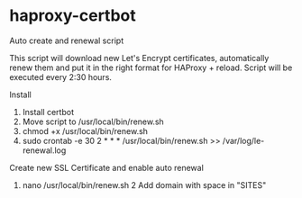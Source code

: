 # haproxy-certbot
Auto create and renewal script


This script will download new Let's Encrypt certificates, automatically renew them and put it in the right format for HAProxy + reload. Script will be executed every 2:30 hours.

Install

  1. Install certbot
  2. Move script to /usr/local/bin/renew.sh
  3. chmod +x /usr/local/bin/renew.sh
  4. sudo crontab -e
     30 2 * * * /usr/local/bin/renew.sh >> /var/log/le-renewal.log
   
Create new SSL Certificate and enable auto renewal

  1. nano /usr/local/bin/renew.sh
  2  Add domain with space in "SITES"

